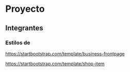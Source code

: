 # Proyecto

## Integrantes

### Estilos de

<https://startbootstrap.com/template/business-frontpage>

<https://startbootstrap.com/template/shop-item>
